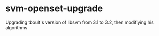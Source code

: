 # svm-openset-upgrade
Upgrading tboult's version of libsvm from 3.1 to 3.2, then modifiying his algorithms
